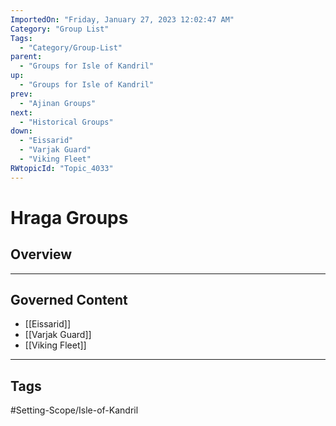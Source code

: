```yaml
---
ImportedOn: "Friday, January 27, 2023 12:02:47 AM"
Category: "Group List"
Tags:
  - "Category/Group-List"
parent:
  - "Groups for Isle of Kandril"
up:
  - "Groups for Isle of Kandril"
prev:
  - "Ajinan Groups"
next:
  - "Historical Groups"
down:
  - "Eissarid"
  - "Varjak Guard"
  - "Viking Fleet"
RWtopicId: "Topic_4033"
---
```

# Hraga Groups
## Overview
---
## Governed Content
- [[Eissarid]]
- [[Varjak Guard]]
- [[Viking Fleet]]


---
## Tags
#Setting-Scope/Isle-of-Kandril


